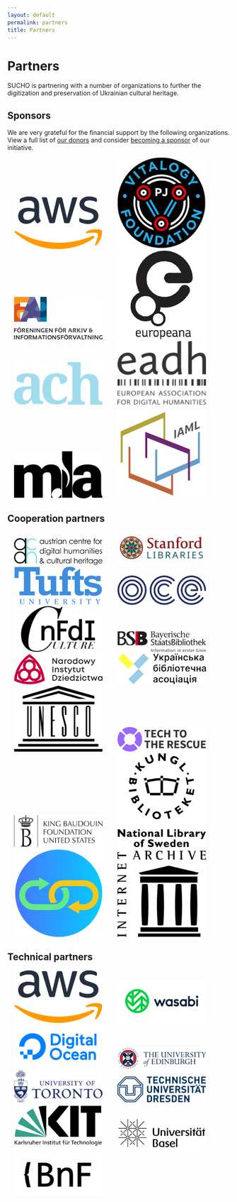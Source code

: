 ```yaml
---
layout: default
permalink: partners
title: Partners
---
```




# Partners

SUCHO is partnering with a number of organizations to further the digitization and preservation of Ukrainian cultural heritage.

## Sponsors
We are very grateful for the financial support by the following organizations. View a full list of [our donors](https://opencollective.com/sucho) and consider [becoming a sponsor](https://opencollective.com/sucho/) of our initiative.

<a href="https://aws.amazon.com"><img alt="Amazon Web Services" src="/assets/images/aws-logo.svg" style="width:200px; display:inline; margin-right: 15px; margin-left: 15px;"/></a>
<a href="https://pearljam.com/vitalogy"><img alt="Pearl Jam Vitalogy Foundation" src="/assets/images/vitalogy-logo-round.png" style="width:200px; display:inline; margin-right: 15px; margin-left: 15px;"/></a>
<a href="https://fai.nu/summary-in-english/"><img alt="Föreningen för arkiv och informationsförvaltning" src="/assets/images/fai_logo.png" style="width:200px; display:inline; margin-right: 15px; margin-left: 15px;"/></a>
<a href="https://pro.europeana.eu/about-us/foundation"><img alt="Europeana Foundation" src="/assets/images/europeana-logo.png" style="width:200px; display:inline; margin-right: 15px; margin-left: 15px;"/></a>
<a href="https://ach.org/"><img alt="Association for Computers and the Humanities" src="/assets/images/ach-logo.png" style="width:200px; display:inline; margin-right: 15px; margin-left: 15px;"/></a>
<a href="https://eadh.org/"><img alt="European Association of Digital Humanities" src="/assets/images/eadh-logo.png" style="width:200px; display:inline; margin-right: 15px; margin-left: 15px;"/></a>
<a href="https://www.musiclibraryassoc.org/"><img alt="Music Library Association" src="/assets/images/mla_logo.png" style="width:200px; display:inline; margin-right: 15px; margin-left: 15px;"/></a>
<a href="https://www.iaml.info/"><img alt="International Association of Music Libraries, Archives and Documentation Centres" src="/assets/images/iaml_logo.png" style="width:200px; display:inline; margin-right: 15px; margin-left: 15px;"/></a>


## Cooperation partners

<a href="https://www.oeaw.ac.at/acdh/"><img alt="Austrian Centre for Digital Humanities and Cultural Heritage" src="/assets/images/acdh-ch-logo.svg" style="width:200px; display:inline; margin-right: 15px; margin-left: 15px;"/></a>
<a href="https://library.stanford.edu/"><img alt="Stanford University Libraries" src="/assets/images/stanford-libraries-logo.svg" style="width:200px; display:inline; margin-right: 15px; margin-left: 15px;"/></a>
<a href="https://www.tufts.edu/"><img alt="Tufts University" src="/assets/images/tufts-logo.svg" style="width:200px; display:inline; margin-right: 15px; margin-left: 15px;"/></a>
<a href="https://opencollective.com/sucho/"><img alt="Open Collective Europe" src="/assets/images/oce-logo.png" style="width:200px; display:inline; margin-right: 15px; margin-left: 15px;"/></a>
<a href="https://nfdi4culture.de/"><img alt="NFDI4Culture" src="/assets/images/nfdi4culture-logo.svg" style="width:200px; display:inline; margin-right: 15px; margin-left: 15px;"/></a>
<a href="https://www.bsb-muenchen.de/"><img alt="Bavarian State Library" src="/assets/images/bsb-logo.svg" style="width:200px; display:inline; margin-right: 15px; margin-left: 15px;"/></a>
<a href="https://nid.pl"><img alt="Narodowy Instytut Dziedzictwa" src="/assets/images/nid-logo.png" style="width:200px; display:inline; margin-right: 15px; margin-left: 15px;"/></a>
<a href="https://ula.org.ua/en/"><img alt="ULA" src="/assets/images/ula-logo.png" style="width:200px; display:inline; margin-right: 15px; margin-left: 15px;"/></a>
<a href="https://www.unesco.org/"><img alt="UNESCO" src="/assets/images/unesco-logo.svg" style="width:200px; display:inline; margin-right: 15px; margin-left: 15px;"/></a>
<a href="https://www.techtotherescue.org/"><img alt="Tech to the Rescue" src="/assets/images/tttr-logo.svg" style="width:200px; display:inline; margin-right: 15px; margin-left: 15px;"/></a>
<a href="https://kbfus.org/"><img alt="King Baudouin Foundation United States" src="/assets/images/kbfus-logo.svg" style="width:200px; display:inline; margin-right: 15px; margin-left: 15px;"/></a>
<a href="https://www.kb.se/in-english.html"><img alt="Kungl Biblioteket" src="/assets/images/KB-logo.png" style="width:200px; display:inline; margin-right: 15px; margin-left: 15px;"/></a>
<a href="https://www.webrecorder.net"><img alt="Webrecorder" src="/assets/images/webrecorder-logo.svg" style="width:200px; display:inline; margin-right: 15px; margin-left: 15px;"/></a>
<a href="https://archive.org/"><img alt="Internet Archive" src="/assets/images/ia-logo.svg" style="width:200px; display:inline; margin-right: 15px; margin-left: 15px;"/></a>


## Technical partners

<a href="https://aws.amazon.com"><img alt="Amazon Web Services" src="/assets/images/aws-logo.svg" style="width:200px; display:inline; margin-right: 15px; margin-left: 15px;"/></a>
<a href="https://www.wasabi.com"><img alt="Wasabi" src="/assets/images/wasabi-logo.svg" style="width:200px; display:inline; margin-right: 15px; margin-left: 15px;"/></a>
<a href="https://www.digitalocean.com/"><img alt="Digital Ocean" src="/assets/images/digitalocean-logo.svg" style="width:200px; display:inline; margin-right: 15px; margin-left: 15px;"/></a>
<a href="https://www.ed.ac.uk/"><img alt="University of Edinburgh" src="/assets/images/uni-edinburgh-logo.svg" style="width:200px; display:inline; margin-right: 15px; margin-left: 15px;"/></a>
<a href="https://www.utoronto.ca/"><img alt="University of Toronto" src="/assets/images/uni-toronto.svg" style="width:200px; display:inline; margin-right: 15px; margin-left: 15px;"/></a>
<a href="https://tu-dresden.de/"><img alt="TU Dresden" src="/assets/images/tu-dresden-logo.svg" style="width:200px; display:inline; margin-right: 15px; margin-left: 15px;"/></a>
<a href="https://www.kit.edu/"><img alt="Karlsruher Institut für Technologie" src="/assets/images/kit-logo.svg" style="width:200px; display:inline; margin-right: 15px; margin-left: 15px;"/></a>
<a href="https://www.unibas.ch/"><img alt="University of Basel" src="/assets/images/uni-basel.svg" style="width:200px; display:inline; margin-right: 15px; margin-left: 15px;"/></a>
<a href="https://www.bnf.fr/"><img alt="Bibliothèque nationale de France" src="/assets/images/bnf-logo.svg" style="width:200px; display:inline; margin-right: 15px; margin-left: 15px;"/></a>
